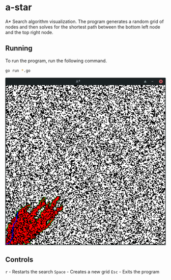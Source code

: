 # a-star
A* Search algorithm visualization. The program generates a random grid of nodes and then solves for the shortest path between the bottom left node and the top right node.

## Running
To run the program, run the following command.
```bash
go run *.go
```

![screenshot](img/screen.png)

## Controls
`r` - Restarts the search
`Space` - Creates a new grid
`Esc` - Exits the program